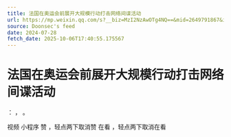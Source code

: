 ```yaml
---
title: 法国在奥运会前展开大规模行动打击网络间谍活动
url: https://mp.weixin.qq.com/s?__biz=MzI2NzAwOTg4NQ==&mid=2649791867&idx=1&sn=fc4b6d7df4a4dca46dd6350f65bc14d8
source: Doonsec's feed
date: 2024-07-28
fetch_date: 2025-10-06T17:40:55.175567
---
```


# 法国在奥运会前展开大规模行动打击网络间谍活动

：
，
。

视频
小程序
赞
，轻点两下取消赞
在看
，轻点两下取消在看